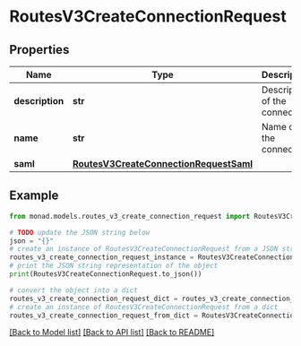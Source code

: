 # RoutesV3CreateConnectionRequest


## Properties

Name | Type | Description | Notes
------------ | ------------- | ------------- | -------------
**description** | **str** | Description of the connection | [optional] 
**name** | **str** | Name of the connection | [optional] 
**saml** | [**RoutesV3CreateConnectionRequestSaml**](RoutesV3CreateConnectionRequestSaml.md) |  | [optional] 

## Example

```python
from monad.models.routes_v3_create_connection_request import RoutesV3CreateConnectionRequest

# TODO update the JSON string below
json = "{}"
# create an instance of RoutesV3CreateConnectionRequest from a JSON string
routes_v3_create_connection_request_instance = RoutesV3CreateConnectionRequest.from_json(json)
# print the JSON string representation of the object
print(RoutesV3CreateConnectionRequest.to_json())

# convert the object into a dict
routes_v3_create_connection_request_dict = routes_v3_create_connection_request_instance.to_dict()
# create an instance of RoutesV3CreateConnectionRequest from a dict
routes_v3_create_connection_request_from_dict = RoutesV3CreateConnectionRequest.from_dict(routes_v3_create_connection_request_dict)
```
[[Back to Model list]](../README.md#documentation-for-models) [[Back to API list]](../README.md#documentation-for-api-endpoints) [[Back to README]](../README.md)


